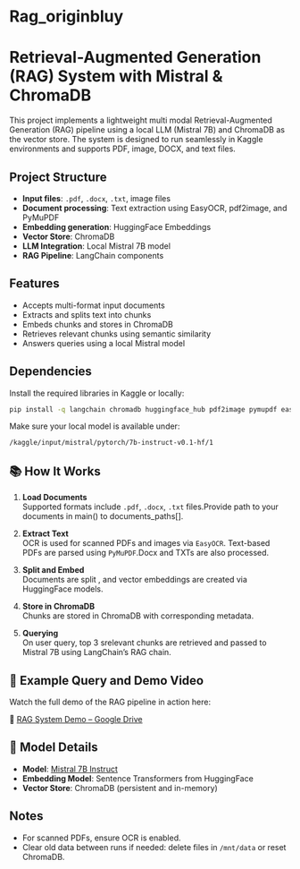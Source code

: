 # Rag_originbluy


# Retrieval-Augmented Generation (RAG) System with Mistral & ChromaDB

This project implements a lightweight multi modal Retrieval-Augmented Generation (RAG) pipeline using a local LLM (Mistral 7B) and ChromaDB as the vector store. The system is designed to run seamlessly in Kaggle environments and supports PDF, image, DOCX, and text files.

##  Project Structure

- **Input files**: `.pdf`, `.docx`, `.txt`, image files
- **Document processing**: Text extraction using EasyOCR, pdf2image, and PyMuPDF
- **Embedding generation**: HuggingFace Embeddings
- **Vector Store**: ChromaDB
- **LLM Integration**: Local Mistral 7B model
- **RAG Pipeline**: LangChain components

##  Features

- Accepts multi-format input documents
- Extracts and splits text into chunks
- Embeds chunks and stores in ChromaDB
- Retrieves relevant chunks using semantic similarity
- Answers queries using a local Mistral model

##  Dependencies

Install the required libraries in Kaggle or locally:

```bash
pip install -q langchain chromadb huggingface_hub pdf2image pymupdf easyocr python-docx opencv-python
```

Make sure your local model is available under:

```
/kaggle/input/mistral/pytorch/7b-instruct-v0.1-hf/1
```


## 📚 How It Works

1. **Load Documents**  
   Supported formats include `.pdf`, `.docx`, `.txt` files.Provide path to your documents in main() to documents_paths[].

2. **Extract Text**  
   OCR is used for scanned PDFs and images via `EasyOCR`. Text-based PDFs are parsed using `PyMuPDF`.Docx and TXTs are also processed.

3. **Split and Embed**  
   Documents are split , and vector embeddings are created via HuggingFace models.

4. **Store in ChromaDB**  
   Chunks are stored in ChromaDB with corresponding metadata.

5. **Querying**  
   On user query, top 3 srelevant chunks are retrieved and passed to Mistral 7B using LangChain’s RAG chain.

## 🧪 Example Query and  Demo Video

Watch the full demo of the RAG pipeline in action here:

🔗 [RAG System Demo – Google Drive](https://drive.google.com/file/d/1gf1Y0_CAo2j5m5X9CXcZ-Gsv4JLl7UQ7/view?usp=drive_link)

## 🧠 Model Details

- **Model**: [Mistral 7B Instruct](https://huggingface.co/mistralai/Mistral-7B-Instruct-v0.1)
- **Embedding Model**: Sentence Transformers from HuggingFace
- **Vector Store**: ChromaDB (persistent and in-memory)

##  Notes

- For scanned PDFs, ensure OCR is enabled.
- Clear old data between runs if needed: delete files in `/mnt/data` or reset ChromaDB.

